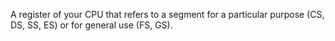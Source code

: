 A register of your CPU that refers to a segment for a particular purpose (CS, DS, SS, ES) or for general use (FS, GS).